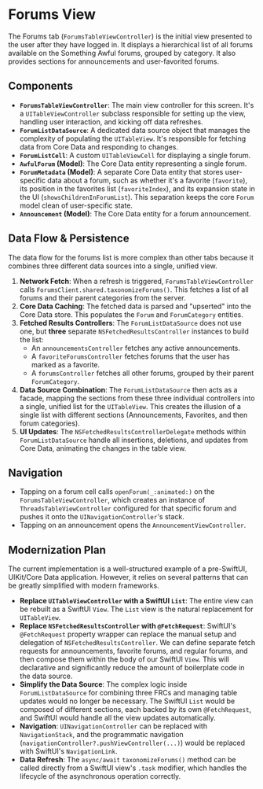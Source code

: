# Forums View

The Forums tab (`ForumsTableViewController`) is the initial view presented to the user after they have logged in. It displays a hierarchical list of all forums available on the Something Awful forums, grouped by category. It also provides sections for announcements and user-favorited forums.

## Components

- **`ForumsTableViewController`**: The main view controller for this screen. It's a `UITableViewController` subclass responsible for setting up the view, handling user interaction, and kicking off data refreshes.
- **`ForumListDataSource`**: A dedicated data source object that manages the complexity of populating the `UITableView`. It's responsible for fetching data from Core Data and responding to changes.
- **`ForumListCell`**: A custom `UITableViewCell` for displaying a single forum.
- **`AwfulForum` (Model)**: The Core Data entity representing a single forum.
- **`ForumMetadata` (Model)**: A separate Core Data entity that stores user-specific data about a forum, such as whether it's a favorite (`favorite`), its position in the favorites list (`favoriteIndex`), and its expansion state in the UI (`showsChildrenInForumList`). This separation keeps the core `Forum` model clean of user-specific state.
- **`Announcement` (Model)**: The Core Data entity for a forum announcement.

## Data Flow & Persistence

The data flow for the forums list is more complex than other tabs because it combines three different data sources into a single, unified view.

1.  **Network Fetch**: When a refresh is triggered, `ForumsTableViewController` calls `ForumsClient.shared.taxonomizeForums()`. This fetches a list of all forums and their parent categories from the server.
2.  **Core Data Caching**: The fetched data is parsed and "upserted" into the Core Data store. This populates the `Forum` and `ForumCategory` entities.
3.  **Fetched Results Controllers**: The `ForumListDataSource` does not use one, but **three** separate `NSFetchedResultsController` instances to build the list:
    -   An `announcementsController` fetches any active announcements.
    -   A `favoriteForumsController` fetches forums that the user has marked as a favorite.
    -   A `forumsController` fetches all other forums, grouped by their parent `ForumCategory`.
4.  **Data Source Combination**: The `ForumListDataSource` then acts as a facade, mapping the sections from these three individual controllers into a single, unified list for the `UITableView`. This creates the illusion of a single list with different sections (Announcements, Favorites, and then forum categories).
5.  **UI Updates**: The `NSFetchedResultsControllerDelegate` methods within `ForumListDataSource` handle all insertions, deletions, and updates from Core Data, animating the changes in the table view.

## Navigation

- Tapping on a forum cell calls `openForum(_:animated:)` on the `ForumsTableViewController`, which creates an instance of `ThreadsTableViewController` configured for that specific forum and pushes it onto the `UINavigationController`'s stack.
- Tapping on an announcement opens the `AnnouncementViewController`.

## Modernization Plan

The current implementation is a well-structured example of a pre-SwiftUI, UIKit/Core Data application. However, it relies on several patterns that can be greatly simplified with modern frameworks.

- **Replace `UITableViewController` with a SwiftUI `List`**: The entire view can be rebuilt as a SwiftUI `View`. The `List` view is the natural replacement for `UITableView`.
- **Replace `NSFetchedResultsController` with `@FetchRequest`**: SwiftUI's `@FetchRequest` property wrapper can replace the manual setup and delegation of `NSFetchedResultsController`. We can define separate fetch requests for announcements, favorite forums, and regular forums, and then compose them within the body of our SwiftUI `View`. This will declarative and significantly reduce the amount of boilerplate code in the data source.
- **Simplify the Data Source**: The complex logic inside `ForumListDataSource` for combining three FRCs and managing table updates would no longer be necessary. The SwiftUI `List` would be composed of different sections, each backed by its own `@FetchRequest`, and SwiftUI would handle all the view updates automatically.
- **Navigation**: `UINavigationController` can be replaced with `NavigationStack`, and the programmatic navigation (`navigationController?.pushViewController(...)`) would be replaced with SwiftUI's `NavigationLink`.
- **Data Refresh**: The `async/await` `taxonomizeForums()` method can be called directly from a SwiftUI view's `.task` modifier, which handles the lifecycle of the asynchronous operation correctly. 